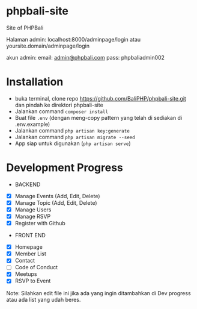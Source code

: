 # phpbali-site
Site of PHPBali

Halaman admin:
localhost:8000/adminpage/login atau yoursite.domain/adminpage/login

akun admin:
email: admin@phpbali.com
pass: phpbaliadmin002

# Installation
* buka terminal, clone repo https://github.com/BaliPHP/phpbali-site.git dan pindah ke direktori phpbali-site
* Jalankan command ```composer install```
* Buat file ```.env``` (dengan meng-copy pattern yang telah di sediakan di .env.example)
* Jalankan command ```php artisan key:generate```
* Jalankan command ```php artisan migrate --seed```
* App siap untuk digunakan (```php artisan serve```)

# Development Progress
* BACKEND
- [x] Manage Events (Add, Edit, Delete)
- [x] Manage Topic (Add, Edit, Delete)
- [x] Manage Users
- [x] Manage RSVP
- [x] Register with Github

* FRONT END
- [x] Homepage
- [x] Member List
- [x] Contact
- [ ] Code of Conduct
- [x] Meetups
- [x] RSVP to Event

Note: Silahkan edit file ini jika ada yang ingin ditambahkan di Dev progress atau ada list yang udah beres.
